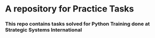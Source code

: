 # A repository for Practice Tasks

### This repo contains tasks solved for Python Training done at Strategic Systems International

